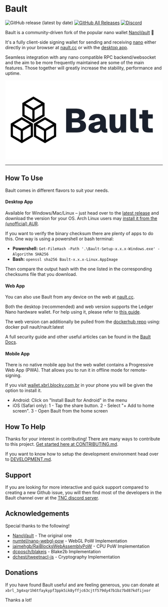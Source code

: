 # Bault

![GitHub release (latest by date)](https://img.shields.io/github/v/release/nault/nault)
[![GitHub All Releases](https://img.shields.io/github/downloads/nault/nault/total)](https://github.com/Bault/Bault/releases/latest)
[![Discord](https://img.shields.io/badge/discord-join%20chat-orange.svg?logo=discord&color=7289DA)](https://discord.nanocenter.org)

Bault is a community-driven fork of the popular nano wallet [NanoVault](https://github.com/cronoh/nanovault) 💙

It's a fully client-side signing wallet for sending and receiving [nano](https://github.com/nanocurrency/nano-node/) either directly in your browser at [nault.cc](https://wallet.xbrl.blocky.com.br) or with the [desktop app](https://github.com/Bault/Bault/releases/latest).

Seamless integration with any nano compatible RPC backend/websocket and the aim to be more frequently maintained are some of the main features. Those together will greatly increase the stability, performance and uptime.

![Bault Screenshot](/src/assets/img/preview.png)
___

## How To Use
Bault comes in different flavors to suit your needs.
#### Desktop App
Available for Windows/Mac/Linux – just head over to the [latest release](https://github.com/Bault/Bault/releases/latest) and download the version for your OS. Arch Linux users may [install it from the (unofficial) AUR](https://aur.archlinux.org/packages/nault-bin/).

If you want to verify the binary checksum there are plenty of apps to do this. One way is using a powershell or bash terminal:

* **Powershell:** `Get-FileHash -Path '.\Bault-Setup-x.x.x-Windows.exe' -Algorithm SHA256`
* **Bash:** `openssl sha256 Bault-x.x.x-Linux.AppImage`

Then compare the output hash with the one listed in the corresponding checksums file that you download.

#### Web App
You can also use Bault from any device on the web at [nault.cc](https://wallet.xbrl.blocky.com.br).

Both the desktop (recommended) and web version supports the Ledger Nano hardware wallet. For help using it, please refer to [this guide](https://docs.nault.cc/2020/08/04/ledger-guide.html).

The web version can additionally be pulled from the [dockerhub repo](https://hub.docker.com/r/nault/nault) using: docker pull nault/nault:latest

A full security guide and other useful articles can be found in the [Bault Docs](https://docs.nault.cc).

#### Mobile App
There is no native mobile app but the web wallet contains a Progressive Web App (PWA). That allows you to run it in offline mode for remote-signing.

If you visit [wallet.xbrl.blocky.com.br](https://wallet.xbrl.blocky.com.br) in your phone you will be given the option to install it.

* Android: Click on "Install Bault for Android" in the menu
* iOS (Safari only): 1 - Tap the share button. 2 - Select "+ Add to home screen". 3 - Open Bault from the home screen

## How To Help

Thanks for your interest in contributing! There are many ways to contribute to this project. [Get started here at CONTRIBUTING.md](CONTRIBUTING.md).

If you want to know how to setup the development environment head over to [DEVELOPMENT.md](DEVELOPMENT.md).

## Support

If you are looking for more interactive and quick support compared to creating a new Github issue, you will then find most of the developers in the Bault channel over at the [TNC discord server](https://discord.nanocenter.org/).

## Acknowledgements

Special thanks to the following!

- [NanoVault](https://github.com/cronoh/nanovault) - The original one
- [numtel/nano-webgl-pow](https://github.com/numtel/nano-webgl-pow) - WebGL PoW Implementation
- [jaimehgb/RaiBlocksWebAssemblyPoW](https://github.com/jaimehgb/RaiBlocksWebAssemblyPoW) - CPU PoW Implementation
- [dcposch/blakejs](https://github.com/dcposch/blakejs) - Blake2b Implementation
- [dchest/tweetnacl-js](https://github.com/dchest/tweetnacl-js) - Cryptography Implementation

## Donations

If you have found Bault useful and are feeling generous, you can donate at
`xbrl_3g4xqr1h6tfaykypf3ppk5ik8yffjc63cjtf579dy47b1bz7bd87kdfijxor`

Thanks a lot!
